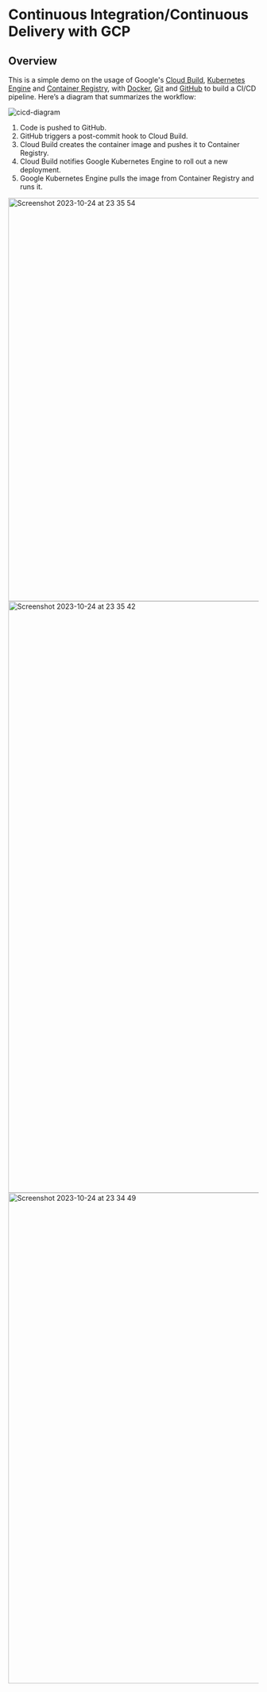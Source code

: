 # Continuous Integration/Continuous Delivery with GCP


## Overview

This is a simple demo on the usage of Google's [Cloud Build](https://cloud.google.com/cloud-build), [Kubernetes Engine](https://cloud.google.com/kubernetes-engine) and [Container Registry](https://cloud.google.com/container-registry), with [Docker](https://www.docker.com/), [Git](https://git-scm.com/) and [GitHub](https://github.com/) to build a CI/CD pipeline. Here’s a diagram that summarizes the workflow:

![cicd-diagram](https://github.com/htrungngx/GCP-Devops/assets/83159640/4497606d-7ff6-47e1-9b6f-2ea42122552f)


1. Code is pushed to GitHub.
2. GitHub triggers a post-commit hook to Cloud Build.
3. Cloud Build creates the container image and pushes it to Container Registry.
4. Cloud Build notifies Google Kubernetes Engine to roll out a new deployment.
5. Google Kubernetes Engine pulls the image from Container Registry and runs it.


<img width="812" alt="Screenshot 2023-10-24 at 23 35 54" src="https://github.com/htrungngx/GCP-Devops/assets/83159640/378fea9f-7863-4635-af77-969f8a24dbe3">
<img width="1191" alt="Screenshot 2023-10-24 at 23 35 42" src="https://github.com/htrungngx/GCP-Devops/assets/83159640/1bdfa8da-4956-4890-a639-ab567196c2bc">
<img width="988" alt="Screenshot 2023-10-24 at 23 34 49" src="https://github.com/htrungngx/GCP-Devops/assets/83159640/ef2006bb-f0d7-49a1-90d1-e38bb8a0efc9">
